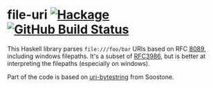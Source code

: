 # file-uri [![Hackage](https://img.shields.io/hackage/v/file-uri.svg)](https://hackage.haskell.org/package/file-uri) [![GitHub Build Status](https://github.com/hasufell/file-uri/workflows/test/badge.svg)](https://github.com/hasufell/file-uri/actions?query=workflow%3Atest)

This Haskell library parses `file:///foo/bar` URIs based on RFC [8089](https://www.rfc-editor.org/rfc/rfc8089.html),
including windows filepaths. It's a subset of [RFC3986](https://www.rfc-editor.org/rfc/rfc3986),
but is better at interpreting the filepaths (especially on windows).

Part of the code is based on [uri-bytestring](https://hackage.haskell.org/package/uri-bytestring)
from Soostone.

